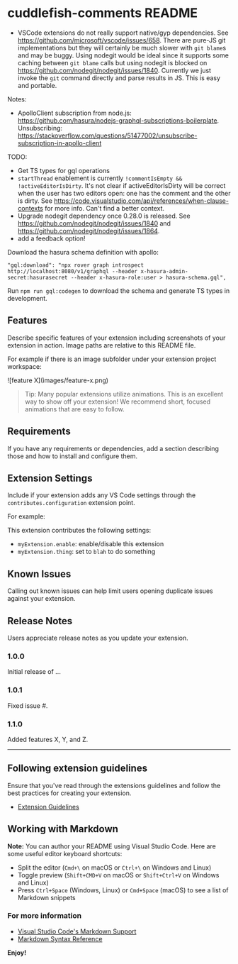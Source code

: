 # cuddlefish-comments README

- VSCode extensions do not really support native/gyp dependencies. See https://github.com/microsoft/vscode/issues/658. There are pure-JS git implementations but they will certainly be much slower with `git blame`s and may be buggy. Using nodegit would be ideal since it supports some caching between `git blame` calls but using nodegit is blocked on https://github.com/nodegit/nodegit/issues/1840. Currently we just invoke the `git` command directly and parse results in JS. This is easy and portable.

Notes:

- ApolloClient subscription from node.js: https://github.com/hasura/nodejs-graphql-subscriptions-boilerplate. Unsubscribing: https://stackoverflow.com/questions/51477002/unsubscribe-subscription-in-apollo-client

TODO:

- Get TS types for gql operations
- `startThread` enablement is currently `!commentIsEmpty && !activeEditorIsDirty`. It's not clear if activeEditorIsDirty will be correct when the user has two editors open: one has the comment and the other is dirty. See https://code.visualstudio.com/api/references/when-clause-contexts for more info. Can't find a better context.
- Upgrade nodegit dependency once 0.28.0 is released. See https://github.com/nodegit/nodegit/issues/1840 and https://github.com/nodegit/nodegit/issues/1864.
- add a feedback option!

Download the hasura schema definition with apollo:

```
"gql:download": "npx rover graph introspect http://localhost:8080/v1/graphql --header x-hasura-admin-secret:hasurasecret --header x-hasura-role:user > hasura-schema.gql",
```

Run `npm run gql:codegen` to download the schema and generate TS types in development.

## Features

Describe specific features of your extension including screenshots of your extension in action. Image paths are relative to this README file.

For example if there is an image subfolder under your extension project workspace:

\!\[feature X\]\(images/feature-x.png\)

> Tip: Many popular extensions utilize animations. This is an excellent way to show off your extension! We recommend short, focused animations that are easy to follow.

## Requirements

If you have any requirements or dependencies, add a section describing those and how to install and configure them.

## Extension Settings

Include if your extension adds any VS Code settings through the `contributes.configuration` extension point.

For example:

This extension contributes the following settings:

- `myExtension.enable`: enable/disable this extension
- `myExtension.thing`: set to `blah` to do something

## Known Issues

Calling out known issues can help limit users opening duplicate issues against your extension.

## Release Notes

Users appreciate release notes as you update your extension.

### 1.0.0

Initial release of ...

### 1.0.1

Fixed issue #.

### 1.1.0

Added features X, Y, and Z.

---

## Following extension guidelines

Ensure that you've read through the extensions guidelines and follow the best practices for creating your extension.

- [Extension Guidelines](https://code.visualstudio.com/api/references/extension-guidelines)

## Working with Markdown

**Note:** You can author your README using Visual Studio Code. Here are some useful editor keyboard shortcuts:

- Split the editor (`Cmd+\` on macOS or `Ctrl+\` on Windows and Linux)
- Toggle preview (`Shift+CMD+V` on macOS or `Shift+Ctrl+V` on Windows and Linux)
- Press `Ctrl+Space` (Windows, Linux) or `Cmd+Space` (macOS) to see a list of Markdown snippets

### For more information

- [Visual Studio Code's Markdown Support](http://code.visualstudio.com/docs/languages/markdown)
- [Markdown Syntax Reference](https://help.github.com/articles/markdown-basics/)

**Enjoy!**

